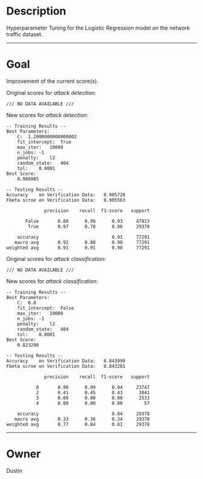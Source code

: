 # Description

Hyperparameter Tuning for the Logistic Regression model on the network
traffic dataset.

---

# Goal

Improvement of the current score(s).

Original scores for *attack detection*:
```
/// NO DATA AVAILABLE ///
```

New scores for *attack detection*:
```
-- Training Results --
Best Parameters:
	C:	1.2000000000000002
	fit_intercept:	True
	max_iter:	10000
	n_jobs:	-1
	penalty:	l2
	random_state:	404
	tol:	0.0001
Best Score:
	0.986085

-- Testing Results --
Accuracy    on Verification Data:	0.905720
Fbeta scroe on Verification Data:	0.905563

              precision    recall  f1-score   support

       False       0.88      0.99      0.93     47913
        True       0.97      0.78      0.86     29378

    accuracy                           0.91     77291
   macro avg       0.92      0.88      0.90     77291
weighted avg       0.91      0.91      0.90     77291
```

Original scores for *attack classification*:
```
/// NO DATA AVAILABLE ///
```

New scores for *attack classification*:
```
-- Training Results --
Best Parameters:
	C:	0.8
	fit_intercept:	False
	max_iter:	10000
	n_jobs:	-1
	penalty:	l2
	random_state:	404
	tol:	0.0001
Best Score:
	0.823290

-- Testing Results --
Accuracy    on Verification Data:	0.843999
Fbeta scroe on Verification Data:	0.843201

              precision    recall  f1-score   support

           0       0.90      0.99      0.94     23747
           2       0.41      0.45      0.43      3041
           3       0.00      0.00      0.00      2533
           4       0.00      0.00      0.00        57

    accuracy                           0.84     29378
   macro avg       0.33      0.36      0.34     29378
weighted avg       0.77      0.84      0.81     29378
```

---

# Owner

Dustin
